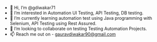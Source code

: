 - 👋 Hi, I’m @gdiwakar71
- 👀 I’m interested in Automation UI Testing, API Testing, DB testing.
- 🌱 I’m currently learning automation test using Java programming with Selenium, API Testing using Rest Assured.
- 💞️ I’m looking to collaborate on testing Testing Automation Projects.
- 📫 Reach me out on - gauravdiwakar90@gmail.com


